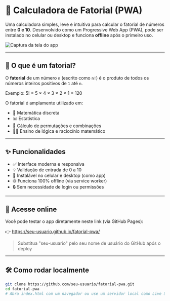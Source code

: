 # 📱 Calculadora de Fatorial (PWA)

Uma calculadora simples, leve e intuitiva para calcular o fatorial de números entre **0 e 10**. Desenvolvido como um Progressive Web App (PWA), pode ser instalado no celular ou desktop e funciona **offline** após o primeiro uso.

![Captura da tela do app](preview.png) <!-- opcional, insira uma imagem aqui -->

---

## 📌 O que é um fatorial?

O **fatorial** de um número `n` (escrito como `n!`) é o produto de todos os números inteiros positivos de `1` até `n`.

Exemplo:  5! = 5 × 4 × 3 × 2 × 1 = 120


O fatorial é amplamente utilizado em:
- 🧮 Matemática discreta
- 📊 Estatística
- 🧠 Cálculo de permutações e combinações
- 👨‍🏫 Ensino de lógica e raciocínio matemático

---

## ✨ Funcionalidades

- ✅ Interface moderna e responsiva
- 💡 Validação de entrada de 0 a 10
- 📱 Instalável no celular e desktop (como app)
- 🌐 Funciona 100% offline (via service worker)
- 🔒 Sem necessidade de login ou permissões

---

## 🚀 Acesse online

Você pode testar o app diretamente neste link (via GitHub Pages):

👉 https://seu-usuario.github.io/fatorial-pwa/

> Substitua "seu-usuario" pelo seu nome de usuário do GitHub após o deploy

---

## 🛠️ Como rodar localmente

```bash
git clone https://github.com/seu-usuario/fatorial-pwa.git
cd fatorial-pwa
# Abra index.html com um navegador ou use um servidor local como Live Server
